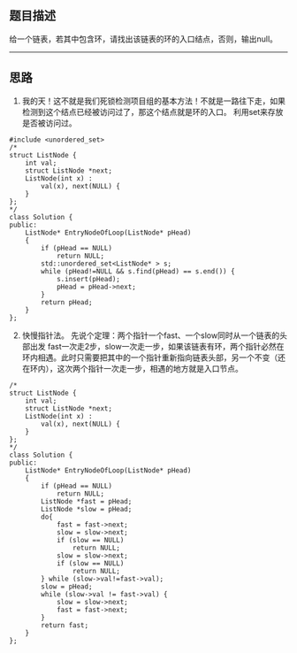 ## 题目描述
给一个链表，若其中包含环，请找出该链表的环的入口结点，否则，输出null。

---
## 思路
1. 我的天！这不就是我们死锁检测项目组的基本方法！不就是一路往下走，如果检测到这个结点已经被访问过了，那这个结点就是环的入口。
利用set来存放是否被访问过。
```
#include <unordered_set>
/*
struct ListNode {
    int val;
    struct ListNode *next;
    ListNode(int x) :
        val(x), next(NULL) {
    }
};
*/
class Solution {
public:
    ListNode* EntryNodeOfLoop(ListNode* pHead)
    {
        if (pHead == NULL)
            return NULL;
        std::unordered_set<ListNode* > s;
        while (pHead!=NULL && s.find(pHead) == s.end()) {
            s.insert(pHead);
            pHead = pHead->next;
        }
        return pHead;
    }
};
```

2. 快慢指针法。
先说个定理：两个指针一个fast、一个slow同时从一个链表的头部出发
fast一次走2步，slow一次走一步，如果该链表有环，两个指针必然在环内相遇。此时只需要把其中的一个指针重新指向链表头部，另一个不变（还在环内），这次两个指针一次走一步，相遇的地方就是入口节点。
```
/*
struct ListNode {
    int val;
    struct ListNode *next;
    ListNode(int x) :
        val(x), next(NULL) {
    }
};
*/
class Solution {
public:
    ListNode* EntryNodeOfLoop(ListNode* pHead)
    {
        if (pHead == NULL)
            return NULL;
        ListNode *fast = pHead;
        ListNode *slow = pHead;
        do{
            fast = fast->next;
            slow = slow->next;
            if (slow == NULL)
                return NULL;
            slow = slow->next;
            if (slow == NULL)
                return NULL;
        } while (slow->val!=fast->val);
        slow = pHead;
        while (slow->val != fast->val) {
            slow = slow->next;
            fast = fast->next;
        }
        return fast;
    }
};
```